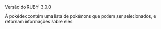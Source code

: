 Versão do RUBY: 3.0.0

A pokédex contém uma lista de pokémons que podem ser selecionados, e retornam informações sobre eles
